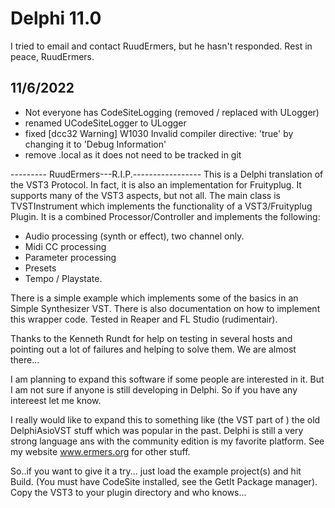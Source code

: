 # Delphi 11.0

I tried to email and contact RuudErmers, but he hasn't responded.  Rest in peace, RuudErmers.

## 11/6/2022
- Not everyone has CodeSiteLogging (removed / replaced with ULogger)
- renamed UCodeSiteLogger to ULogger
- fixed [dcc32 Warning] W1030 Invalid compiler directive: 'true' by changing it to 'Debug Information'
- remove .local as it does not need to be tracked in git

--------- RuudErmers---R.I.P.-----------------
This is a Delphi translation of the VST3 Protocol.
In fact, it is also an implementation for Fruityplug.
It supports many of the VST3 aspects, but not all.
The main class is TVSTInstrument which implements the functionality of a VST3/Fruityplug Plugin.
It is a combined Processor/Controller and implements the following:
- Audio processing (synth or effect), two channel only. 
- Midi CC processing
- Parameter processing
- Presets
- Tempo / Playstate.

There is a simple example which implements some of the basics in an Simple Synthesizer VST. 
There is also documentation on how to implement this wrapper code.
Tested in Reaper and FL Studio (rudimentair).

Thanks to the Kenneth Rundt for help on testing in several hosts and pointing out a lot of
failures and helping to solve them. We are almost there...

I am planning to expand this software if some people are interested in it.
But I am not sure if anyone is still developing in Delphi. 
So if you have any intereest let me know.

I really would like to expand this to something like (the VST part of ) the old DelphiAsioVST stuff which was popular in the past.
Delphi is still a very strong language ans with the community edition is my favorite platform.
See my website www.ermers.org for other stuff.

So..if you want to give it a try... just load the example project(s) and hit Build. (You must have CodeSite installed, see the GetIt Package manager).
Copy the VST3 to your plugin directory and who knows...
  

